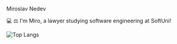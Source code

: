 Miroslav Nedev

💻 ⚖ I'm Miro, a lawyer studying software engineering at SoftUni!




![Top Langs](https://github-readme-stats.vercel.app/api/top-langs/?username=myusername&theme=tokyonight)
